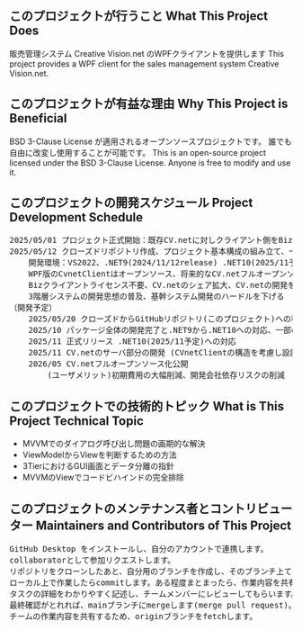 ## このプロジェクトが行うこと What This Project Does
販売管理システム Creative Vision.net のWPFクライアントを提供します
This project provides a WPF client for the sales management system Creative Vision.net.

## このプロジェクトが有益な理由 Why This Project is Beneficial
BSD 3-Clause License が適用されるオープンソースプロジェクトです。
誰でも自由に改変し使用することが可能です。
This is an open-source project licensed under the BSD 3-Clause License. Anyone is free to modify and use it.

## このプロジェクトの開発スケジュール Project Development Schedule
<pre>
2025/05/01 プロジェクト正式開始：既存CV.netに対しクライアント側をBiz/BrowserからWPFに全面移行する
2025/05/12 クローズドリポジトリ作成、プロジェクト基本構成の組み立て、一部モジュールのテスト
	開発環境：VS2022、.NET9(2024/11/12release) .NET10(2025/11予定)、WPF、MVVM
	WPF版のCvnetClientはオープンソース、将来的なCV.netフルオープンソース化を見据えた開発
	Bizクライアントライセンス不要、CV.netのシェア拡大、CV.netの開発を外部委託しやすくする、VS2022の利用
	3階層システムの開発思想の普及、基幹システム開発のハードルを下げる
（開発予定）
	2025/05/20 クローズドからGitHubリポジトリ(このプロジェクト)への移行、基本の開発方針は現行画面をそのままWPFへ
	2025/10 パッケージ全体の開発完了と.NET9から.NET10への対応、一部のブラッシュアップ
	2025/11 正式リリース .NET10(2025/11予定)への対応
	2025/11 CV.netのサーバ部分の開発 (CVnetClientの構造を考慮し設計)
	2026/05 CV.netフルオープンソース化公開
		(ユーザメリット)初期費用の大幅削減、開発会社依存リスクの削減
</pre>

## このプロジェクトでの技術的トピック What is This Project Technical Topic
- MVVMでのダイアログ呼び出し問題の画期的な解決
- ViewModelからViewを判断するための方法
- 3TierにおけるGUI画面とデータ分離の指針
- MVVMのViewでコードビハインドの完全排除

## このプロジェクトのメンテナンス者とコントリビューター Maintainers and Contributors of This Project
<pre>
GitHub Desktop をインストールし、自分のアカウントで連携します。
collaboratorとして参加リクエストします。
リポジトリをクローンしたあと、自分用のブランチを作成し、そのブランチ上て開発開始します。
ローカル上で作業したらcommitします。ある程度まとまったら、作業内容を共有するため、Pull requestを行います。
タスクの詳細をわかりやすく記述し、チームメンバーにレビューしてもらいます。ここで修正があれば修正作業をしcommitします。
最終確認がとれれば、mainブランチにmergeします(merge pull request)。
チームの作業内容を共有するため、originブランチをfetchします。
</pre>

